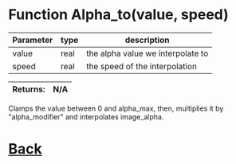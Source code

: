 # Function Alpha_to(value, speed)

| Parameter   |  type   |              description                   |
|--           |       --|--                                          |
|   value     | real    |       the alpha value we interpolate to      |
|   speed     | real    |      the speed of the interpolation    |

| Returns:  | N/A |
|--         |                             --|

Clamps the value between 0 and alpha_max, then, multiplies it by "alpha_modifier" and interpolates image_alpha.

# [Back](https://github.com/Ced30/GML-GUI-Library-GGL-Documentation/blob/main/API/Common_Methods.md)
